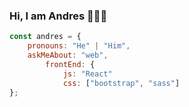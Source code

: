 ### Hi, I am Andres 👨🏽‍💻

```js
const andres = {
    pronouns: "He" | "Him",
    askMeAbout: "web",
        frontEnd: {
            js: "React"
            css: ["bootstrap", "sass"]
};
```

<!--
**Zurdo1/Zurdo1** is a ✨ _special_ ✨ repository because its `README.md` (this file) appears on your GitHub profile.

Here are some ideas to get you started:

- 🔭 I’m currently working on ...
- 🌱 I’m currently learning ...
- 👯 I’m looking to collaborate on ...
- 🤔 I’m looking for help with ...
- 💬 Ask me about ...
- 📫 How to reach me: ...
- 😄 Pronouns: ...
- ⚡ Fun fact: ...
-->

